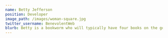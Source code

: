 ```yaml
---
name: Betty Jefferson
position: Developer
image_path: /images/woman-square.jpg
twitter_username: BenevolentWeb
blurb: Betty is a bookworm who will typically have four books on the go.
---
```


